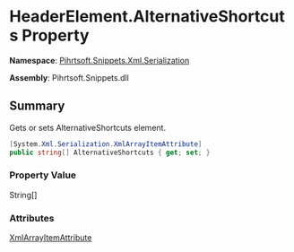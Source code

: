 # HeaderElement\.AlternativeShortcuts Property

**Namespace**: [Pihrtsoft.Snippets.Xml.Serialization](../../README.md)

**Assembly**: Pihrtsoft\.Snippets\.dll

## Summary

Gets or sets AlternativeShortcuts element\.

```csharp
[System.Xml.Serialization.XmlArrayItemAttribute]
public string[] AlternativeShortcuts { get; set; }
```

### Property Value

String\[\]

### Attributes

[XmlArrayItemAttribute](https://docs.microsoft.com/en-us/dotnet/api/system.xml.serialization.xmlarrayitemattribute)
